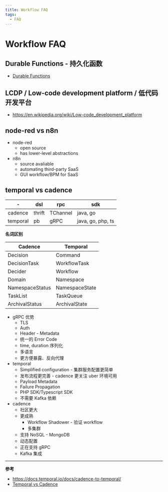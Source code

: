 ```yaml
---
title: Workflow FAQ
tags:
  - FAQ
---
```


# Workflow FAQ

## Durable Functions - 持久化函数

- [Durable Functions](https://docs.microsoft.com/en-us/azure/azure-functions/durable/durable-functions-overview)

## LCDP / Low-code development platform / 低代码开发平台

- https://en.wikipedia.org/wiki/Low-code_development_platform

## node-red vs n8n

- node-red
  - open source
  - has lower-level abstractions
- n8n
  - source avaliable
  - automating third-party SaaS
  - GUI workflow/BPM for SaaS

## temporal vs cadence

| -        | dsl    | rpc      | sdk               |
| -------- | ------ | -------- | ----------------- |
| cadence  | thrift | TChannel | java, go          |
| temporal | pb     | gRPC     | java, go, php, ts |

**名词区别**

| Cadence         | Temporal       |
| --------------- | -------------- |
| Decision        | Command        |
| DecisionTask    | WorkflowTask   |
| Decider         | Workflow       |
| Domain          | Namespace      |
| NamespaceStatus | NamespaceState |
| TaskList        | TaskQueue      |
| ArchivalStatus  | ArchivalState  |

- gRPC 优势
  - TLS
  - Auth
  - Header - Metadata
  - 统一的 Error Code
  - time, duration 序列化
  - 多语言
  - 更方便暴露、反向代理
- temporal
  - Simplified configuration - 集群服务配置更简单
  - 发布流程更完善 - cadence 更关注 uber 环境可用
  - Payload Metadata
  - Failure Propagation
  - PHP SDK/Typescript SDK
  - 不需要 Kafka 依赖
- cadence
  - 社区更大
  - 更成熟
    - Workflow Shadower - 验证 workflow
    - 多集群
  - 支持 NoSQL - MongoDB
  - 动态配置
  - 正在支持 gRPC
  - Kafka 集成

---

**参考**

- https://docs.temporal.io/docs/cadence-to-temporal/
- [Temporal vs Cadence](https://stackoverflow.com/questions/61157400)
